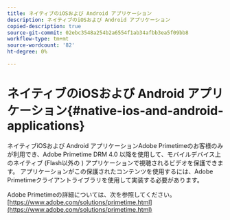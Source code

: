 ```yaml
---
title: ネイティブのiOSおよび Android アプリケーション
description: ネイティブのiOSおよび Android アプリケーション
copied-description: true
source-git-commit: 02ebc3548a254b2a6554f1ab34afbb3ea5f09bb8
workflow-type: tm+mt
source-wordcount: '82'
ht-degree: 0%

---
```


# ネイティブのiOSおよび Android アプリケーション{#native-ios-and-android-applications}

ネイティブiOSおよび Android アプリケーションAdobe Primetimeのお客様のみが利用でき、Adobe Primetime DRM 4.0 以降を使用して、モバイルデバイス上のネイティブ (Flash以外の ) アプリケーションで視聴されるビデオを保護できます。 アプリケーションがこの保護されたコンテンツを使用するには、Adobe Primetimeクライアントライブラリを使用して実装する必要があります。

Adobe Primetimeの詳細については、次を参照してください。 [https://www.adobe.com/solutions/primetime.html](https://www.adobe.com/solutions/primetime.html)
